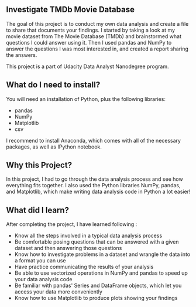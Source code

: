 ## Investigate TMDb Movie Database
The goal of this project is to conduct my own data analysis and create a file to share that documents your findings. 
I started by taking a look at my movie dataset from The Movie Database (TMDb) and brainstormed what questions I could answer 
using it. Then I used pandas and NumPy to answer the questions I was most interested in, and created a report sharing the answers.

This project is a part of Udacity Data Analyst Nanodegree program.

## What do I need to install? 
You will need an installation of Python, plus the following libraries:
- pandas
- NumPy
- Matplotlib
- csv

I recommend to install Anaconda, which comes with all of the necessary packages, as well as IPython notebook.

## Why this Project?
In this project, I had to go through the data analysis process and see how everything fits together. 
I also used the Python libraries NumPy, pandas, and Matplotlib, which make writing data analysis code in Python a lot easier!

## What did I learn?

After completing the project, I have learned following :
- Know all the steps involved in a typical data analysis process
- Be comfortable posing questions that can be answered with a given dataset and then answering those questions
- Know how to investigate problems in a dataset and wrangle the data into a format you can use
- Have practice communicating the results of your analysis
- Be able to use vectorized operations in NumPy and pandas to speed up your data analysis code
- Be familiar with pandas' Series and DataFrame objects, which let you access your data more conveniently
- Know how to use Matplotlib to produce plots showing your findings
